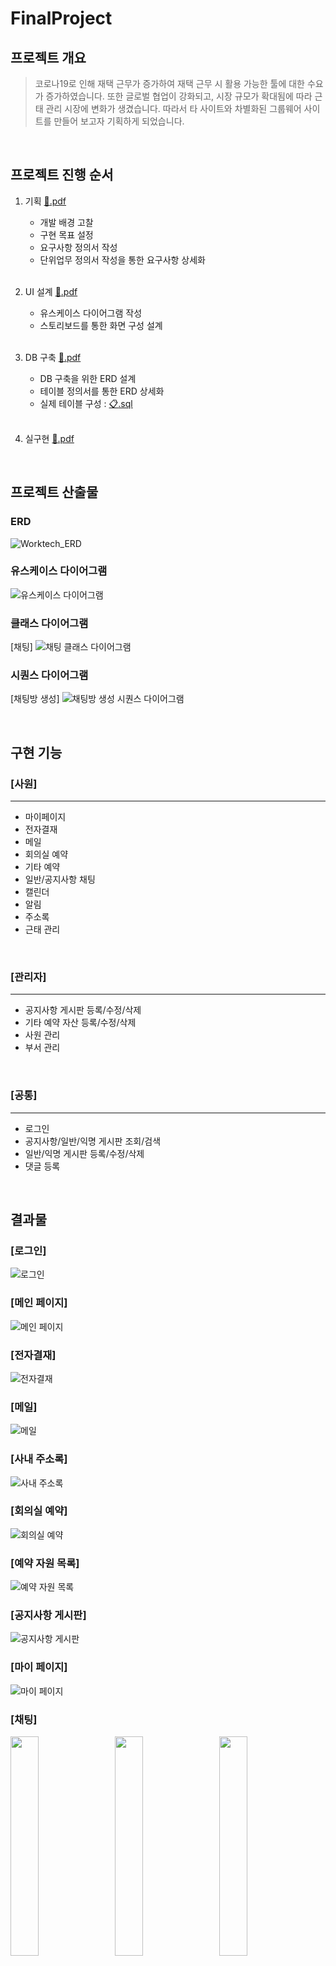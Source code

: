# FinalProject
## 프로젝트 개요
> 코로나19로 인해 재택 근무가 증가하여 재택 근무 시 활용 가능한 툴에 대한 수요가 증가하였습니다. 또한 글로벌 협업이 강화되고, 시장 규모가 확대됨에 따라 근태 관리 시장에 변화가 생겼습니다. 
따라서 타 사이트와 차별화된 그룹웨어 사이트를 만들어 보고자 기획하게 되었습니다.
<br>

## 프로젝트 진행 순서
1. 기획  [:floppy_disk:.pdf](https://s3.us-west-2.amazonaws.com/secure.notion-static.com/f63008b3-bafb-4242-9caa-04e1f4e40658/01.%EA%B8%B0%ED%9A%8D%ED%9A%8C%EC%9D%98_Worktech.pdf?X-Amz-Algorithm=AWS4-HMAC-SHA256&X-Amz-Content-Sha256=UNSIGNED-PAYLOAD&X-Amz-Credential=AKIAT73L2G45EIPT3X45%2F20220207%2Fus-west-2%2Fs3%2Faws4_request&X-Amz-Date=20220207T235321Z&X-Amz-Expires=86400&X-Amz-Signature=0f2872bbf2e3853c7ae558f06a3604c22c3b5a902f7685550f1277feaaddd000&X-Amz-SignedHeaders=host&response-content-disposition=filename%20%3D%2201.%25EA%25B8%25B0%25ED%259A%258D%25ED%259A%258C%25EC%259D%2598_Worktech.pdf%22&x-id=GetObject)
    + 개발 배경 고찰
    + 구현 목표 설정
    + 요구사항 정의서 작성
    + 단위업무 정의서 작성을 통한 요구사항 상세화  
    <br>
    
2. UI 설계  [:floppy_disk:.pdf](https://s3.us-west-2.amazonaws.com/secure.notion-static.com/f53cb7de-d619-4517-ace3-b1a405bca110/02.UI%ED%9A%8C%EC%9D%98_Worktech.pdf?X-Amz-Algorithm=AWS4-HMAC-SHA256&X-Amz-Content-Sha256=UNSIGNED-PAYLOAD&X-Amz-Credential=AKIAT73L2G45EIPT3X45%2F20220207%2Fus-west-2%2Fs3%2Faws4_request&X-Amz-Date=20220207T235340Z&X-Amz-Expires=86400&X-Amz-Signature=9be916893fd0cd9e85d774806249837cd82a8f971f7ece2567eb284e2e4ed3d5&X-Amz-SignedHeaders=host&response-content-disposition=filename%20%3D%2202.UI%25ED%259A%258C%25EC%259D%2598_Worktech.pdf%22&x-id=GetObject)
    + 유스케이스 다이어그램 작성
    + 스토리보드를 통한 화면 구성 설계  
    <br>
3. DB 구축  [:floppy_disk:.pdf](https://s3.us-west-2.amazonaws.com/secure.notion-static.com/4d256ca5-c5b8-4dd3-a0bb-bf31dd382477/03.DB%ED%9A%8C%EC%9D%98_Worktech.pdf?X-Amz-Algorithm=AWS4-HMAC-SHA256&X-Amz-Content-Sha256=UNSIGNED-PAYLOAD&X-Amz-Credential=AKIAT73L2G45EIPT3X45%2F20220207%2Fus-west-2%2Fs3%2Faws4_request&X-Amz-Date=20220207T235352Z&X-Amz-Expires=86400&X-Amz-Signature=0aa27746cf4b880918ef00b1791dab36eeda17771535b6acbbdcb5f0b78687a8&X-Amz-SignedHeaders=host&response-content-disposition=filename%20%3D%2203.DB%25ED%259A%258C%25EC%259D%2598_Worktech.pdf%22&x-id=GetObject)
    + DB 구축을 위한 ERD 설계
    + 테이블 정의서를 통한 ERD 상세화
    + 실제 테이블 구성 : [:clipboard:.sql](https://s3.us-west-2.amazonaws.com/secure.notion-static.com/6f039189-5c25-4b4f-99cd-6283dad91e5d/Worktech_DB.sql?X-Amz-Algorithm=AWS4-HMAC-SHA256&X-Amz-Content-Sha256=UNSIGNED-PAYLOAD&X-Amz-Credential=AKIAT73L2G45EIPT3X45%2F20220207%2Fus-west-2%2Fs3%2Faws4_request&X-Amz-Date=20220207T235405Z&X-Amz-Expires=86400&X-Amz-Signature=8c73153bdc613d4a198fc3e396aae6aac3e2753ae2a678243e2a3b1c40f764b7&X-Amz-SignedHeaders=host&response-content-disposition=filename%20%3D%22Worktech_DB.sql%22&x-id=GetObject)
    <br>

4. 실구현  [:floppy_disk:.pdf](https://s3.us-west-2.amazonaws.com/secure.notion-static.com/a4974ee2-b15c-4479-bb77-054bcefb911a/04.%EC%B5%9C%EC%A2%85_Worktech.pdf?X-Amz-Algorithm=AWS4-HMAC-SHA256&X-Amz-Content-Sha256=UNSIGNED-PAYLOAD&X-Amz-Credential=AKIAT73L2G45EIPT3X45%2F20220207%2Fus-west-2%2Fs3%2Faws4_request&X-Amz-Date=20220207T235427Z&X-Amz-Expires=86400&X-Amz-Signature=6a5737095f764c9f67aa71befb034a362eae8a017138f32eab853c8dc4226577&X-Amz-SignedHeaders=host&response-content-disposition=filename%20%3D%2204.%25EC%25B5%259C%25EC%25A2%2585_Worktech.pdf%22&x-id=GetObject)
<br>

## 프로젝트 산출물
### ERD
![Worktech_ERD](https://user-images.githubusercontent.com/77559262/152891888-a8a4282d-90ea-44ef-aaab-4ff7d2828178.png)
### 유스케이스 다이어그램
![유스케이스 다이어그램](https://user-images.githubusercontent.com/77559262/152892014-1f676925-d6de-48fb-a091-e00c75d5d2a0.png)
### 클래스 다이어그램
[채팅]
![채팅 클래스 다이어그램](https://user-images.githubusercontent.com/77559262/152892024-68c07641-adb5-4b23-994b-9e6724455962.jpg)
### 시퀀스 다이어그램
[채팅방 생성]
![채팅방 생성 시퀀스 다이어그램](https://user-images.githubusercontent.com/77559262/152892167-fd0e6209-733d-4f73-9167-a6c9d2042a0c.jpg)

<br>

## 구현 기능
### [사원]
-------------
+ 마이페이지
+ 전자결재
+ 메일
+ 회의실 예약
+ 기타 예약
+ 일반/공지사항 채팅
+ 캘린더
+ 알림
+ 주소록
+ 근태 관리
<br>

### [관리자]
-------------
+ 공지사항 게시판 등록/수정/삭제
+ 기타 예약 자산 등록/수정/삭제
+ 사원 관리
+ 부서 관리
<br>

### [공통]
-------------
+ 로그인
+ 공지사항/일반/익명 게시판 조회/검색
+ 일반/익명 게시판 등록/수정/삭제
+ 댓글 등록
<br>

## 결과물
### [로그인]
![로그인](https://user-images.githubusercontent.com/77559262/153546368-26fede25-7025-474d-8c55-2ea0eceb7e65.png)  

### [메인 페이지]
![메인 페이지](https://user-images.githubusercontent.com/77559262/153546438-9b68da4c-dd5a-403f-8ccc-642b2ca8ed4c.png)

### [전자결재]
![전자결재](https://user-images.githubusercontent.com/77559262/153550640-b4d3b47b-ddba-411e-b6c0-681211561d94.png)  

### [메일]
![메일](https://user-images.githubusercontent.com/77559262/153547222-df9039dc-038f-4492-bc07-6263d3102cc1.png)  

### [사내 주소록]
![사내 주소록](https://user-images.githubusercontent.com/77559262/153547311-fd364335-a37f-449d-bafa-8f0a26c4f2e8.png)  

### [회의실 예약]
![회의실 예약](https://user-images.githubusercontent.com/77559262/153547872-9618ceb6-b269-49a9-9321-d34057e2504f.png)  

### [예약 자원 목록]
![예약 자원 목록](https://user-images.githubusercontent.com/77559262/153547942-f3283d09-16ae-433f-8722-d2af0d9d00ff.png)  

### [공지사항 게시판]
![공지사항 게시판](https://user-images.githubusercontent.com/77559262/153548008-b38c2274-9bdf-4090-993b-0123228c507b.png)  

### [마이 페이지]
![마이 페이지](https://user-images.githubusercontent.com/77559262/153548203-c5ef97b3-61c8-4912-93ca-f07337163856.png)  

### [채팅]  
<p>
    <img src="https://user-images.githubusercontent.com/77559262/153548871-36aaf4f3-ba33-42de-9a46-52a25a180c1c.png" width="30%"/> &nbsp;&nbsp;
    <img src="https://user-images.githubusercontent.com/77559262/153548631-d17ce0cb-f523-4d4f-9840-7030c40eb481.png" width="30%"/> &nbsp;&nbsp;
    <img src="https://user-images.githubusercontent.com/77559262/153548799-2623caad-6fe1-421f-bd5c-49369eb5b013.png" width="30%"/> 
</p>                                                                                                                                     

### [관리자 - 사원 관리]
![사원 관리](https://user-images.githubusercontent.com/77559262/153550289-6a5cbfaa-69cb-49ad-800a-65dbcc5f1f25.png)  

### [관리자 - 부서 관리]
![부서 관리](https://user-images.githubusercontent.com/77559262/153550355-42f990f6-21d4-456c-ada5-491258a006eb.png)  

### [관리자 - 예약 관리]
![예약 관리](https://user-images.githubusercontent.com/77559262/153550468-da0700c1-cd8f-461b-a50b-16d780ff7bdc.png)  

<br>

## 사용 기술 및 개발 환경
```
Server : Apache Tomcat 9.0
Database : Oracle 18c
Development Tool : Eclipse 4.15.0, sqlDeveloper version 21.2.1
Development Language :  JAVA, HTML5, CSS3, JavaScript, jQuery, SQL, EL/JSTL
Framework: Spring, Mybatis, Bootstrap
Team Coop : Github, Sourcetree, ERDCloud, Figma
Open API : FullCalendar, ztree, jstree, summernote
```
